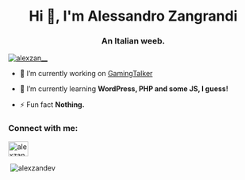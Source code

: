 <h1 align="center">Hi 👋, I'm Alessandro Zangrandi</h1>
<h3 align="center">An Italian weeb.</h3>

<p align="left"> <a href="https://twitter.com/alexzan__" target="blank"><img src="https://img.shields.io/twitter/follow/alexzan__?logo=twitter&style=for-the-badge" alt="alexzan__" /></a> </p>

- 🔭 I’m currently working on [GamingTalker](https://www.gamingtalker.it)

- 🌱 I’m currently learning **WordPress, PHP and some JS, I guess!**

- ⚡ Fun fact **Nothing.**

<h3 align="left">Connect with me:</h3>
<p align="left">
<a href="https://twitter.com/alexzan__" target="blank"><img align="center" src="https://raw.githubusercontent.com/rahuldkjain/github-profile-readme-generator/master/src/images/icons/Social/twitter.svg" alt="alexzan__" height="30" width="40" /></a>
</p>

<p>&nbsp;<img align="center" src="https://github-readme-stats.vercel.app/api?username=alexzandev&show_icons=true&locale=en" alt="alexzandev" /></p>
